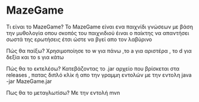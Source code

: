 # MazeGame 

Τι είναι το MazeGame? 
Το MazeGame είναι ενα παιχνίδι γνώσεων με βάση την μυθολογία οπου σκοπός του παιχνιδιού έιναι ο παίκτης να απαντήσει σωστά της ερωτήσεις έτσι ώστε να βγεί απο τον λαβύρινο 

Πώς θα παίξω? 
Χρησιμοποίησε το w για πάνω ,το a για αριστέρα , το d για δεξία και το s για κάτω 

Πώς θα το εκτελέσω? 
Κατεβάζοντας το .jar αρχείο που βρίσκεται στα releases , πατας διπλό κλίκ ή απο την γραμμη εντολών με την εντολη java -jar MazeGame.jar

Πως θα το μεταγλωτίσω? 
Με την εντολή mvn
